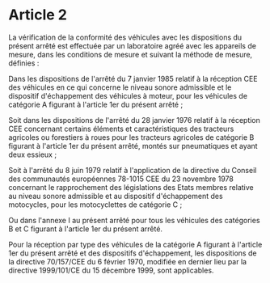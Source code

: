 # Article 2

La vérification de la conformité des véhicules avec les dispositions du présent arrêté est effectuée par un laboratoire agréé avec les appareils de mesure, dans les conditions de mesure et suivant la méthode de mesure, définies :

Dans les dispositions de l'arrêté du 7 janvier 1985 relatif à la réception CEE des véhicules en ce qui concerne le niveau sonore admissible et le dispositif d'échappement des véhicules à moteur, pour les véhicules de catégorie A figurant à l'article 1er du présent arrêté ;

Soit dans les dispositions de l'arrêté du 28 janvier 1976 relatif à la réception CEE concernant certains éléments et caractéristiques des tracteurs agricoles ou forestiers à roues pour les tracteurs agricoles de catégorie B figurant à l'article 1er du présent arrêté, montés sur pneumatiques et ayant deux essieux ;

Soit à l'arrêté du 8 juin 1979 relatif à l'application de la directive du Conseil des communautés européennes 78-1015 CEE du 23 novembre 1978 concernant le rapprochement des législations des Etats membres relative au niveau sonore admissible et au dispositif d'échappement des motocycles, pour les motocyclettes de catégorie C ;

Ou dans l'annexe I au présent arrêté pour tous les véhicules des catégories B et C figurant à l'article 1er du présent arrêté.

Pour la réception par type des véhicules de la catégorie A figurant à l'article 1er du présent arrêté et des dispositifs d'échappement, les dispositions de la directive 70/157/CEE du 6 février 1970, modifiée en dernier lieu par la directive 1999/101/CE du 15 décembre 1999, sont applicables.

